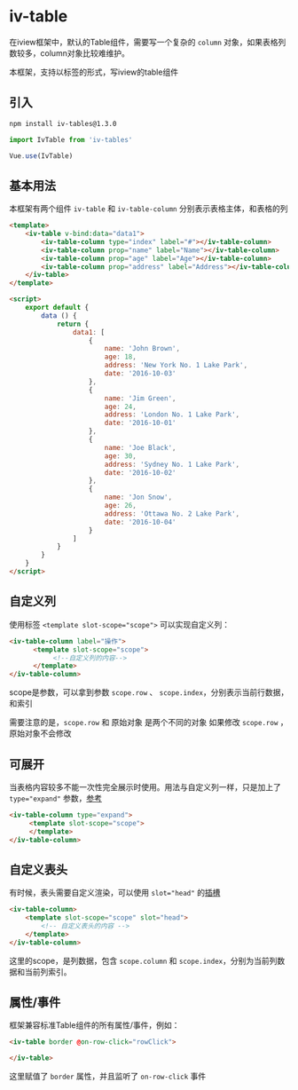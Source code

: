 # iv-table

在iview框架中，默认的Table组件，需要写一个复杂的 `column` 对象，如果表格列数较多，column对象比较难维护。

本框架，支持以标签的形式，写iview的table组件

## 引入


```bash
npm install iv-tables@1.3.0
```

```javascript
import IvTable from 'iv-tables'

Vue.use(IvTable)
```

## 基本用法

本框架有两个组件 `iv-table` 和 `iv-table-column` 分别表示表格主体，和表格的列

```html
<template>
    <iv-table v-bind:data="data1">
        <iv-table-column type="index" label="#"></iv-table-column>
        <iv-table-column prop="name" label="Name"></iv-table-column>
        <iv-table-column prop="age" label="Age"></iv-table-column>
        <iv-table-column prop="address" label="Address"></iv-table-column>
    </iv-table>
</template>

<script>
    export default {
        data () {
            return {
                data1: [
                    {
                        name: 'John Brown',
                        age: 18,
                        address: 'New York No. 1 Lake Park',
                        date: '2016-10-03'
                    },
                    {
                        name: 'Jim Green',
                        age: 24,
                        address: 'London No. 1 Lake Park',
                        date: '2016-10-01'
                    },
                    {
                        name: 'Joe Black',
                        age: 30,
                        address: 'Sydney No. 1 Lake Park',
                        date: '2016-10-02'
                    },
                    {
                        name: 'Jon Snow',
                        age: 26,
                        address: 'Ottawa No. 2 Lake Park',
                        date: '2016-10-04'
                    }
                ]
            }
        }
    }
</script>
```
 
 
## 自定义列

使用标签 `<template slot-scope="scope">` 可以实现自定义列：

```html
<iv-table-column label="操作">
      <template slot-scope="scope">
           <!--自定义列的内容-->
      </template>
</iv-table-column>
```

scope是参数，可以拿到参数 `scope.row` 、 `scope.index`，分别表示当前行数据，和索引

需要注意的是，`scope.row` 和 原始对象 是两个不同的对象 如果修改 `scope.row` ，原始对象不会修改

## 可展开 

当表格内容较多不能一次性完全展示时使用。用法与自定义列一样，只是加上了 `type="expand"` 参数，[参考](https://www.iviewui.com/components/table#KZK)

```html
<iv-table-column type="expand">
     <template slot-scope="scope">
     </template>
</iv-table-column>
```

## 自定义表头

有时候，表头需要自定义渲染，可以使用 `slot="head"` 的[插槽](https://cn.vuejs.org/v2/guide/components-slots.html )

```html
<iv-table-column>
    <template slot-scope="scope" slot="head">
        <!-- 自定义表头的内容 -->
    </template>
</iv-table-column>
```

这里的scope，是列数据，包含 `scope.column` 和 `scope.index`，分别为当前列数据和当前列索引。

## 属性/事件

框架兼容标准Table组件的所有属性/事件，例如：

```html
<iv-table border @on-row-click="rowClick">

</iv-table>
```

这里赋值了 `border` 属性，并且监听了 `on-row-click` 事件

